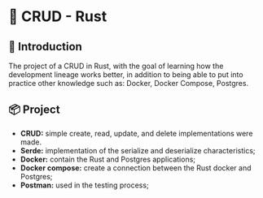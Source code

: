 # 🦀 CRUD - Rust

## 📝 Introduction
The project of a CRUD in Rust, with the goal of learning how the development lineage works better, in addition to being able to put into practice other knowledge such as: Docker, Docker Compose, Postgres.

## 📦 Project
- **CRUD:** simple create, read, update, and delete implementations were made.
- **Serde:** implementation of the serialize and deserialize characteristics;
- **Docker:** contain the Rust and Postgres applications;
- **Docker compose:** create a connection between the Rust docker and Postgres;
- **Postman:** used in the testing process;
